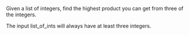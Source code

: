 Given a list of integers, find the highest product you can get from three of the integers.

The input list_of_ints will always have at least three integers.
